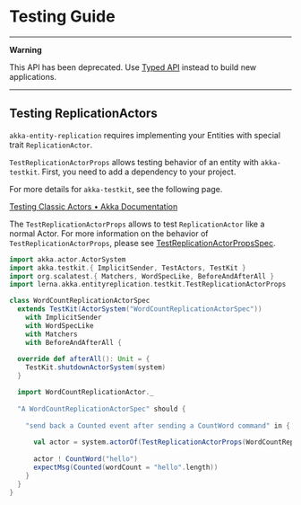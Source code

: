 # Testing Guide

---
**Warning**

This API has been deprecated.
Use [Typed API](./typed/implementation_guide.md) instead to build new applications.

---

## Testing ReplicationActors

`akka-entity-replication` requires implementing your Entities with special trait `ReplicationActor`.

`TestReplicationActorProps` allows testing behavior of an entity with `akka-testkit`.
First, you need to add a dependency to your project.

For more details for `akka-testkit`, see the following page.

[Testing Classic Actors • Akka Documentation](https://doc.akka.io/docs/akka/2.6/testing.html)

The `TestReplicationActorProps` allows to test `ReplicationActor` like a normal Actor.
For more information on the behavior of `TestReplicationActorProps`, please see [TestReplicationActorPropsSpec](/src/test/scala/lerna/akka/entityreplication/testkit/TestReplicationActorPropsSpec.scala).

```scala
import akka.actor.ActorSystem
import akka.testkit.{ ImplicitSender, TestActors, TestKit }
import org.scalatest.{ Matchers, WordSpecLike, BeforeAndAfterAll }
import lerna.akka.entityreplication.testkit.TestReplicationActorProps

class WordCountReplicationActorSpec 
  extends TestKit(ActorSystem("WordCountReplicationActorSpec")) 
    with ImplicitSender 
    with WordSpecLike 
    with Matchers 
    with BeforeAndAfterAll {
  
  override def afterAll(): Unit = {
    TestKit.shutdownActorSystem(system)
  }

  import WordCountReplicationActor._
  
  "A WordCountReplicationActorSpec" should {
    
    "send back a Counted event after sending a CountWord command" in {
      
      val actor = system.actorOf(TestReplicationActorProps(WordCountReplicationActor.props))
      
      actor ! CountWord("hello")
      expectMsg(Counted(wordCount = "hello".length))
    }
  }
}
```
